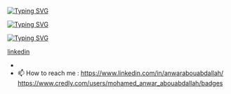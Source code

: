 
<a href="https://git.io/typing-svg"><img src="https://readme-typing-svg.demolab.com?font=Fira+Code&weight=500&size=15&pause=1000&color=8A22F7&multiline=true&repeat=false&random=false&width=435&lines=+%F0%9F%8C%B1+I%E2%80%99m+Data+Scientist%2FCloud+engineer;+%F0%9F%91%80+Interested+in+ML%2FMLOps+" alt="Typing SVG" /></a>

<a href="https://git.io/typing-svg"><img src="https://readme-typing-svg.demolab.com?&pause=10000&font=Playpen+Sans&weight=500&size=15&pause=1000&color=F72D65&multiline=true&repeat=false&random=false&width=435&lines=%F0%9F%8F%85+I+have+2+aws+certifications+and+pre+-;-paring+my+first+azure+certification" alt="Typing SVG" /></a>

<a href="https://git.io/typing-svg"><img src="https://readme-typing-svg.demolab.com?font=Playpen+Sans&weight=500&size=15&pause=1000&color=1BF7F5&multiline=true&repeat=false&random=false&width=435&lines=%F0%9F%93%AB+How+to+reach+me+%3A+;https%3A%2F%2Fwww.linkedin.com%2Fin%2Fanwarabouabdallah%2F" alt="Typing SVG" /></a>

<a href="[url](https://www.linkedin.com/in/anwarabouabdallah/)">linkedin</a>

- 
- 📫 How to reach me : https://www.linkedin.com/in/anwarabouabdallah/
 https://www.credly.com/users/mohamed_anwar_abouabdallah/badges
 

<!---
mawro69/mawro69 is a ✨ special ✨ repository because its `README.md` (this file) appears on your GitHub profile.
You can click the Preview link to take a look at your changes.
--->
